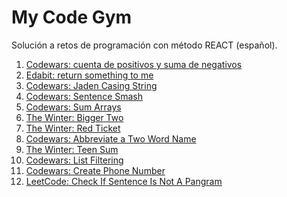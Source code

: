 # My Code Gym
Solución a retos de programación con método REACT (español).

1. [Codewars: cuenta de positivos y suma de negativos](https://github.com/thatmare/codewars/blob/main/Cuenta%20de%20positivos%20y%20suma%20de%20negativos.md)
2. [Edabit: return something to me](https://github.com/thatmare/mycodegym/blob/main/Return%20something%20to%20me.md)
3. [Codewars: Jaden Casing String](https://github.com/thatmare/mycodegym/blob/main/Codewars:%20Jaden%20Casing%20Strings%20(espa%C3%B1ol).md)
4. [Codewars: Sentence Smash](https://github.com/thatmare/mycodegym/blob/main/Codwars:%20Sentence%20Smash.md)
5. [Codewars: Sum Arrays](https://github.com/thatmare/mycodegym/blob/main/Codewars:%20Sum%20Arrays.md)
6. [The Winter: Bigger Two](https://github.com/thatmare/mycodegym/blob/main/Bigger%20Two.md)
7. [The Winter: Red Ticket](https://github.com/thatmare/mycodegym/blob/main/Red%20Ticket.md)
8. [Codewars: Abbreviate a Two Word Name](https://github.com/thatmare/mycodegym/blob/main/Abbreviate%20a%20Two%20Word%20Name.md)
9. [The Winter: Teen Sum](https://github.com/thatmare/mycodegym/blob/main/Teen%20Sum.md)
10. [Codewars: List Filtering](https://github.com/thatmare/mycodegym/blob/main/List%20filtering.md)
11. [Codewars: Create Phone Number](https://github.com/thatmare/mycodegym/blob/main/Create%20Phone%20Number.md)
12. [LeetCode: Check If Sentence Is Not A Pangram](https://github.com/thatmare/mycodegym/blob/main/Check%20if%20the%20sentence%20is%20a%20pangram.md)
